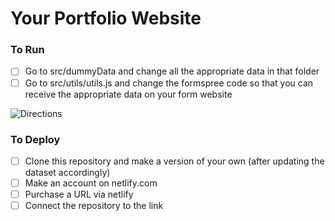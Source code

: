 # Your Portfolio Website

### To Run

- [ ] Go to src/dummyData and change all the appropriate data in that folder
- [ ] Go to src/utils/utils.js and change the formspree code so that you can receive the appropriate data on your form website

![Directions](gif/directions.gif)

### To Deploy

- [ ] Clone this repository and make a version of your own (after updating the dataset accordingly)
- [ ] Make an account on netlify.com
- [ ] Purchase a URL via netlify
- [ ] Connect the repository to the link
